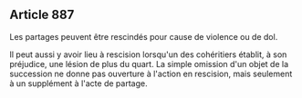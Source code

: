 Article 887
----
Les partages peuvent être rescindés pour cause de violence ou de dol.

Il peut aussi y avoir lieu à rescision lorsqu'un des cohéritiers établit, à son
préjudice, une lésion de plus du quart. La simple omission d'un objet de la
succession ne donne pas ouverture à l'action en rescision, mais seulement à un
supplément à l'acte de partage.
